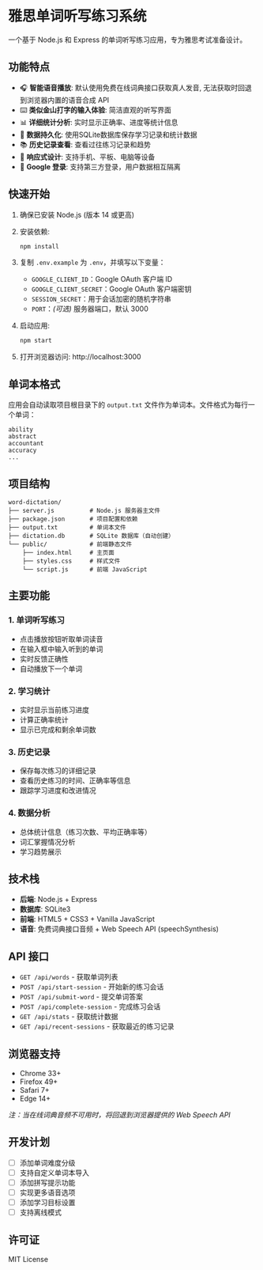 # 雅思单词听写练习系统

一个基于 Node.js 和 Express 的单词听写练习应用，专为雅思考试准备设计。

## 功能特点

 - 🎧 **智能语音播放**: 默认使用免费在线词典接口获取真人发音, 无法获取时回退到浏览器内置的语音合成 API
- ⌨️ **类似金山打字的输入体验**: 简洁直观的听写界面
- 📊 **详细统计分析**: 实时显示正确率、进度等统计信息
- 💾 **数据持久化**: 使用SQLite数据库保存学习记录和统计数据
- 📚 **历史记录查看**: 查看过往练习记录和趋势
- 📱 **响应式设计**: 支持手机、平板、电脑等设备
- 🔐 **Google 登录**: 支持第三方登录，用户数据相互隔离

## 快速开始

1. 确保已安装 Node.js (版本 14 或更高)

2. 安装依赖:
   ```bash
   npm install
   ```

3. 复制 `.env.example` 为 `.env`，并填写以下变量：
   - `GOOGLE_CLIENT_ID`：Google OAuth 客户端 ID
   - `GOOGLE_CLIENT_SECRET`：Google OAuth 客户端密钥
   - `SESSION_SECRET`：用于会话加密的随机字符串
   - `PORT`：*(可选)* 服务器端口，默认 3000

4. 启动应用:
   ```bash
   npm start
   ```

5. 打开浏览器访问: http://localhost:3000

## 单词本格式

应用会自动读取项目根目录下的 `output.txt` 文件作为单词本。文件格式为每行一个单词：

```
ability
abstract
accountant
accuracy
...
```

## 项目结构

```
word-dictation/
├── server.js          # Node.js 服务器主文件
├── package.json       # 项目配置和依赖
├── output.txt         # 单词本文件
├── dictation.db       # SQLite 数据库（自动创建）
└── public/            # 前端静态文件
    ├── index.html     # 主页面
    ├── styles.css     # 样式文件
    └── script.js      # 前端 JavaScript
```

## 主要功能

### 1. 单词听写练习
- 点击播放按钮听取单词读音
- 在输入框中输入听到的单词
- 实时反馈正确性
- 自动播放下一个单词

### 2. 学习统计
- 实时显示当前练习进度
- 计算正确率统计
- 显示已完成和剩余单词数

### 3. 历史记录
- 保存每次练习的详细记录
- 查看历史练习的时间、正确率等信息
- 跟踪学习进度和改进情况

### 4. 数据分析
- 总体统计信息（练习次数、平均正确率等）
- 词汇掌握情况分析
- 学习趋势展示

## 技术栈

- **后端**: Node.js + Express
- **数据库**: SQLite3
- **前端**: HTML5 + CSS3 + Vanilla JavaScript
 - **语音**: 免费词典接口音频 + Web Speech API (speechSynthesis)

## API 接口

- `GET /api/words` - 获取单词列表
- `POST /api/start-session` - 开始新的练习会话
- `POST /api/submit-word` - 提交单词答案
- `POST /api/complete-session` - 完成练习会话
- `GET /api/stats` - 获取统计数据
- `GET /api/recent-sessions` - 获取最近的练习记录

## 浏览器支持

- Chrome 33+
- Firefox 49+
- Safari 7+
- Edge 14+

*注：当在线词典音频不可用时，将回退到浏览器提供的 Web Speech API*

## 开发计划

- [ ] 添加单词难度分级
- [ ] 支持自定义单词本导入
- [ ] 添加拼写提示功能
- [ ] 实现更多语音选项
- [ ] 添加学习目标设置
- [ ] 支持离线模式

## 许可证

MIT License
